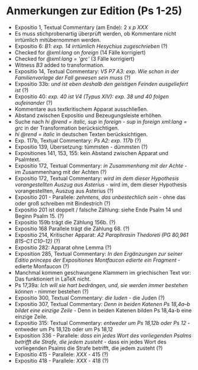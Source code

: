 # Anmerkungen zur Edition (Ps 1-25)

- Expositio 1, Textual Commentary (am Ende): 2 x *p XXX*
- Es muss stichprobenartig überprüft werden, ob Kommentare nicht irrtümlich mitübernommen werden.
- Expositio 6: *B1: exp. 14 irrtümlich Hesychius zugeschrieben* (?)
- Checked for *@xml:lang* on *foreign* (14 Fälle korrigiert)
- Checked for *@xml:lang = 'grc'* (3 Fälle korrigiert)
- Witness *B3* added to transformation.
- Expositio 14, Textual Commentary: *V5 P7 A3: exp. Wie schon in der Familienvorlage der Fall gewesen sein muss* (?)
- Expositio 33b: *und ist eben deshalb den geistigen Feinden ausgeliefert ist* (?)
- Expositio 40: *exp. 40 ist V4 (Typus XIV): exp. 38 und 40 folgen aufeinander* (?)
- Kommentare aus textkritischem Apparat ausschließen.
- Abstand zwischen Expositio und Bezeugungsleiste erhöhen.
- Suche nach *hi @rend = italic, sup* in *foreign* - *sup* in *foreign xml:lang = grc* in der Transformation berücksichtigen.
- *hi @rend = italic* in deutschen Texten berücksichtigen.
- Exp. 117b, Textual Commentary: *Ps A2: exp. 117b* (?)
- Expositio 139, Übersetzung: tümmsten - dümmsten (?)
- Expositiones 141, 153, 155: kein Abstand zwischen Apparat und Psalmtext.
- Expositio 172, Textual Commentary: *in Zusammenhang mit der Achte* - im Zusammenhang mit der Achten (?)
- Expositio 172, Textual Commentary: *wird im dem dieser Hypothesis vorangestellten Auszug aus Asterius* - wird im, dem dieser Hypothesis vorangestellten, Auszug aus Asterius (?)
- Expositio 201 - Parallele: *zehntens, das unbestechlich sein* - ohne das oder groß schreiben mit Bindestrich (?)
- Expositio 201 ist doppelt / falsche Zählung: siehe Ende Psalm 14 und Beginn Psalm 15. (?)
- Expositio 159b trägt die Zählung 156b. (?)
- Expositio 168 Parallele trägt die Zählung 68. (?)
- Expositio 214, Kritischer Apparat: *A2 Paraphrasin Thedoreti (PG 80,961 B15–C1 C10–12)* (?)
- Expositio 282: Apparat ohne Lemma (?)
- Exposition 285, Textual Commentary: *In den Ergänzungen zur seiner Editio princeps der Expositiones Montfaucon edierte ein Fragment* - edierte Monfaucon (?)
- Manchmal kommen geschwungene Klammern im griechischen Text vor: Das funktioniert in LaTeX nicht.
- Ps 17,39a: *Ich will sie hart bedrängen, und, sie werden immer bestehen können* - nimmer bestehen (?)
- Expositio 300, Textual Commentary: *die Iuden* - die Juden (?)
- Expositio 307, Textual Commentary: *Denn in beiden Katenen Ps 18,4a–b bildet eine einzige Zeile* - Denn in beiden Katenen bilden Ps 18,4a-b eine einzige Zeile.
- Expositio 315: Textual Commentary: *entweder um Ps 18,12b oder Ps 12* - entweder um Ps 18,12b oder um Ps 18,12
- Exposition 336 - Parallele: *dass ein jedes Wort des vorliegenden Psalms betrifft die Strafe, die jedem zusteht* - dass ein jedes Wort des vorliegenden Psalms die Strafe betrifft, die jedem zusteht (?)
- Expositio 415 - Parallele: *XXX* - 415 (?)
- Expositio 418 - Parallele: *XXX* - 418 (?)